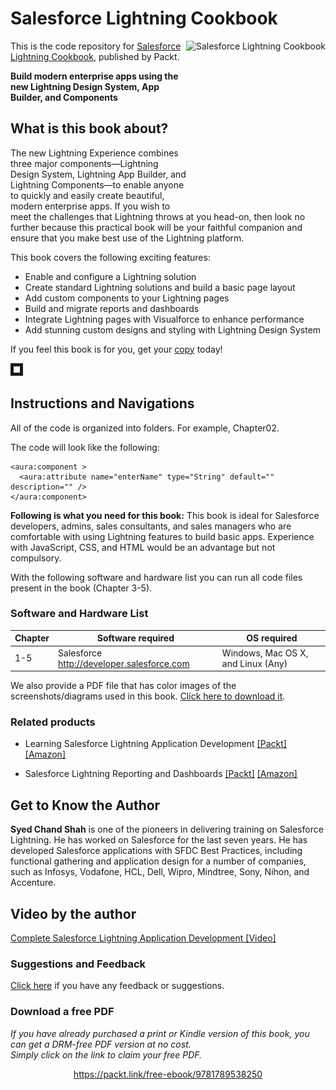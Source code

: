 # Salesforce Lightning Cookbook

<a href="https://www.packtpub.com/application-development/salesforce-lightning-cookbook?utm_source=github&utm_medium=repository&utm_campaign=9781789130942 "> <img src="https://d1ldz4te4covpm.cloudfront.net/sites/default/files/imagecache/ppv4_main_book_cover/B11645.png" alt="Salesforce Lightning Cookbook" height="256px" align="right"></a>

This is the code repository for [Salesforce Lightning Cookbook](https://www.packtpub.com/application-development/salesforce-lightning-cookbook?utm_source=github&utm_medium=repository&utm_campaign=9781789130942), published by Packt.

**Build modern enterprise apps using the new Lightning Design System, App Builder, and Components**

## What is this book about?
The new Lightning Experience combines three major components—Lightning Design System, Lightning App Builder, and Lightning Components—to enable anyone to quickly and easily create beautiful, modern enterprise apps. If you wish to meet the challenges that Lightning throws at you head-on, then look no further because this practical book will be your faithful companion and ensure that you make best use of the Lightning platform.

This book covers the following exciting features:
* Enable and configure a Lightning solution
* Create standard Lightning solutions and build a basic page layout
* Add custom components to your Lightning pages
* Build and migrate reports and dashboards
* Integrate Lightning pages with Visualforce to enhance performance
* Add stunning custom designs and styling with Lightning Design System

If you feel this book is for you, get your [copy](https://www.amazon.com/dp/) today!

<a href="https://www.packtpub.com/?utm_source=github&utm_medium=banner&utm_campaign=GitHubBanner"><img src="https://raw.githubusercontent.com/PacktPublishing/GitHub/master/GitHub.png" 
alt="https://www.packtpub.com/" border="5" /></a>

## Instructions and Navigations
All of the code is organized into folders. For example, Chapter02.

The code will look like the following:
```
<aura:component >
  <aura:attribute name="enterName" type="String" default="" description="" />
</aura:component>
```

**Following is what you need for this book:**
This book is ideal for Salesforce developers, admins, sales consultants, and sales managers who are comfortable with using Lightning features to build basic apps. Experience with JavaScript, CSS, and HTML would be an advantage but not compulsory.

With the following software and hardware list you can run all code files present in the book (Chapter 3-5).
### Software and Hardware List
| Chapter  | Software required                   | OS required                        |
| -------- | ------------------------------------| -----------------------------------|
| 1-5        | Salesforce http://developer.salesforce.com                   | Windows, Mac OS X, and Linux (Any) |


We also provide a PDF file that has color images of the screenshots/diagrams used in this book. [Click here to download it](https://www.packtpub.com/sites/default/files/downloads/SalesforceLightningCookbook_ColorImages.pdf).

### Related products
* Learning Salesforce Lightning Application Development [[Packt]](https://www.packtpub.com/application-development/learning-salesforce-lightning-application-development?utm_source=github&utm_medium=repository&utm_campaign=9781787124677 ) [[Amazon]](https://www.amazon.com/dp/1787124673)

* Salesforce Lightning Reporting and Dashboards [[Packt]](https://www.packtpub.com/application-development/salesforce-lightning-reporting-and-dashboards?utm_source=github&utm_medium=repository&utm_campaign=) [[Amazon]](https://www.amazon.com/dp/B071DN5CPH)


## Get to Know the Author
**Syed Chand Shah**
is one of the pioneers in delivering training on Salesforce Lightning. He has worked on Salesforce for the last seven years. He has developed Salesforce applications with SFDC Best Practices, including functional gathering and application design for a number of companies, such as Infosys, Vodafone, HCL, Dell, Wipro, Mindtree, Sony, Nihon, and Accenture.


## Video by the author
[](https://www.packtpub.com/application-development/salesforce-lightning-recipes-video?utm_source=github&utm_medium=repository&utm_campaign=)

[Complete Salesforce Lightning Application Development [Video]](https://www.packtpub.com/application-development/complete-salesforce-lightning-application-development-video?utm_source=github&utm_medium=repository&utm_campaign=9781787289680 )

### Suggestions and Feedback
[Click here](https://docs.google.com/forms/d/e/1FAIpQLSdy7dATC6QmEL81FIUuymZ0Wy9vH1jHkvpY57OiMeKGqib_Ow/viewform) if you have any feedback or suggestions.

### Download a free PDF

 <i>If you have already purchased a print or Kindle version of this book, you can get a DRM-free PDF version at no cost.<br>Simply click on the link to claim your free PDF.</i>
<p align="center"> <a href="https://packt.link/free-ebook/9781789538250">https://packt.link/free-ebook/9781789538250 </a> </p>